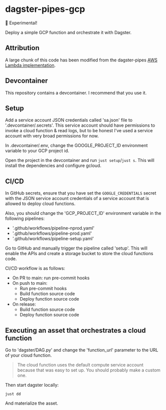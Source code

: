 # dagster-pipes-gcp

🚧 Experimental!

Deploy a simple GCP function and orchestrate it with Dagster.

## Attribution

A large chunk of this code has been modified from the dagster-pipes [AWS Lambda implementation](https://docs.dagster.io/concepts/dagster-pipes/aws-lambda).

## Devcontainer

This repository contains a devcontainer. I recommend that you use it.

## Setup

Add a service account JSON credentials called 'sa.json' file to '.devcontainer/.secrets'. This service account should have permissions to invoke a cloud function & read logs, but to be honest I've used a service account with very broad permissions for now.

In .devcontainer/.env, change the GOOGLE_PROJECT_ID environment variable to your GCP project id.

Open the project in the devcontainer and run `just setup`/`just s`. This will install the dependencies and configure gcloud.

## CI/CD

In GitHub secrets, ensure that you have set the `GOOGLE_CREDENTIALS` secret with the JSON service account credentials of a service account that is allowed to deploy cloud functions.

Also, you should change the 'GCP_PROJECT_ID' environment variable in the following pipelines:
- '.github/workflows/pipeline-nprod.yaml'
- '.github/workflows/pipeline-prod.yaml'
- '.github/workflows/pipeline-setup.yaml'

Go to GitHub and manually trigger the pipeline called 'setup'. This will enable the APIs and create a storage bucket to store the cloud functions code.

CI/CD workflow is as follows:

- On PR to main: run pre-commit hooks
- On push to main:
  - Run pre-commit hooks
  - Build function source code
  - Deploy function source code
- On release:
  - Build function source code
  - Deploy function source code

## Executing an asset that orchestrates a cloud function

Go to 'dagster/DAG.py' and change the 'function_url' parameter to the URL of your cloud function.

> The cloud function uses the default compute service account because that was easy to set up. You should probably make a custom one.

Then start dagster locally:

```
just dd
```

And materialize the asset.
